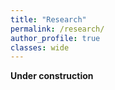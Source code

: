 ```yaml
---
title: "Research"
permalink: /research/
author_profile: true
classes: wide
---
```


**Under construction**
